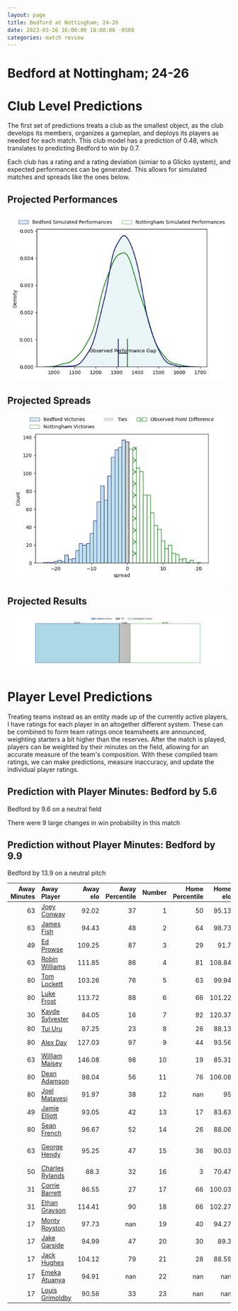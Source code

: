```yaml
---  
layout: page  
title: Bedford at Nottingham; 24-26  
date: 2023-03-26 16:00:00 18:00:00 -0500  
categories: match review  
---
```

# Bedford at Nottingham; 24-26

# Club Level Predictions


The first set of predictions treats a club as the smallest object, as the club develops its members, organizes a gameplan, and deploys its players as needed for each match. This club model has a prediction of 0.48, which translates to predicting Bedford to win by 0.7.

Each club has a rating and a rating deviation (simiar to a Glicko system), and expected performances can be generated. This allows for simulated matches and spreads like the ones below.
## Projected Performances


![Projected Performances](plots/performances_2023-03-26-Nottingham-Bedford.png)
## Projected Spreads


![Projected Spreads](plots/spreads_2023-03-26-Nottingham-Bedford.png)
## Projected Results


![Projected Results](plots/resultbar_2023-03-26-Nottingham-Bedford.png)
# Player Level Predictions


Treating teams instead as an entity made up of the currently active players, I have ratings for each player in an altogether different system. These can be combined to form team ratings once teamsheets are announced, weighting starters a bit higher than the reserves. After the match is played, players can be weighted by their minutes on the field, allowing for an accurate measure of the team's composition. With these compiled team ratings, we can make predictions, measure inaccuracy, and update the individual player ratings.
## Prediction with Player Minutes: Bedford by 5.6


Bedford by 9.6 on a neutral field

There were 9 large changes in win probability in this match
## Prediction without Player Minutes: Bedford by 9.9


Bedford by 13.9 on a neutral pitch



|   Away Minutes | Away Player                                                   |   Away elo |   Away Percentile |   Number |   Home Percentile |   Home elo | Home Player                                                                     |   Home Minutes |
|---------------:|:--------------------------------------------------------------|-----------:|------------------:|---------:|------------------:|-----------:|:--------------------------------------------------------------------------------|---------------:|
|             63 | [Joey Conway](..//playerfiles//JoeyConway_cleaned.md)         |      92.02 |                37 |        1 |                50 |      95.13 | [Aniseko Sio](..//playerfiles//AnisekoSio_cleaned.md)                           |             54 |
|             63 | [James Fish](..//playerfiles//JamesFish_cleaned.md)           |      94.43 |                48 |        2 |                64 |      98.73 | [Harry Clayton](..//playerfiles//HarryClayton_cleaned.md)                       |             63 |
|             49 | [Ed Prowse](..//playerfiles//EdProwse_cleaned.md)             |     109.25 |                87 |        3 |                29 |      91.7  | [Xavier Valentine](..//playerfiles//XavierValentine_cleaned.md)                 |             54 |
|             63 | [Robin Williams](..//playerfiles//RobinWilliams_cleaned.md)   |     111.85 |                86 |        4 |                81 |     108.84 | [Callum Allen](..//playerfiles//CallumAllen_cleaned.md)                         |             63 |
|             80 | [Tom Lockett](..//playerfiles//TomLockett_cleaned.md)         |     103.26 |                76 |        5 |                63 |      99.94 | [Iosefa Danny Wayne Fiaola](..//playerfiles//IosefaDannyWayneFiaola_cleaned.md) |             80 |
|             80 | [Luke Frost](..//playerfiles//LukeFrost_cleaned.md)           |     113.72 |                88 |        6 |                66 |     101.22 | [Carl Kirwan](..//playerfiles//CarlKirwan_cleaned.md)                           |             80 |
|             30 | [Kayde Sylvester](..//playerfiles//KaydeSylvester_cleaned.md) |      84.05 |                16 |        7 |                92 |     120.37 | [Nathan Tweedy](..//playerfiles//NathanTweedy_cleaned.md)                       |             80 |
|             80 | [Tui Uru](..//playerfiles//TuiUru_cleaned.md)                 |      87.25 |                23 |        8 |                26 |      88.13 | [George Cox](..//playerfiles//GeorgeCox_cleaned.md)                             |             80 |
|             80 | [Alex Day](..//playerfiles//AlexDay_cleaned.md)               |     127.03 |                97 |        9 |                44 |      93.56 | [Micheal Stronge](..//playerfiles//MichealStronge_cleaned.md)                   |             63 |
|             63 | [William Maisey](..//playerfiles//WilliamMaisey_cleaned.md)   |     146.08 |                98 |       10 |                19 |      85.31 | [Sam Hollingsworth](..//playerfiles//SamHollingsworth_cleaned.md)               |             63 |
|             80 | [Dean Adamson](..//playerfiles//DeanAdamson_cleaned.md)       |      98.04 |                56 |       11 |                76 |     106.08 | [Tayie Ryan Olowofela](..//playerfiles//TayieRyanOlowofela_cleaned.md)          |             80 |
|             80 | [Joel Matavesi](..//playerfiles//JoelMatavesi_cleaned.md)     |      91.97 |                38 |       12 |               nan |      95    | [Charlie Thacker](..//playerfiles//CharlieThacker_cleaned.md)                   |             80 |
|             49 | [Jamie Elliott](..//playerfiles//JamieElliott_cleaned.md)     |      93.05 |                42 |       13 |                17 |      83.63 | [John Joseph Neville](..//playerfiles//JohnJosephNeville_cleaned.md)            |             80 |
|             80 | [Sean French](..//playerfiles//SeanFrench_cleaned.md)         |      96.67 |                52 |       14 |                26 |      88.06 | [David Williams](..//playerfiles//DavidWilliams_cleaned.md)                     |             80 |
|             63 | [George Hendy](..//playerfiles//GeorgeHendy_cleaned.md)       |      95.25 |                47 |       15 |                36 |      90.03 | [Jordan Kehinde Olowofela](..//playerfiles//JordanKehindeOlowofela_cleaned.md)  |             80 |
|             50 | [Charles Rylands](..//playerfiles//CharlesRylands_cleaned.md) |      88.3  |                32 |       16 |                 3 |      70.47 | [Toby Williams](..//playerfiles//TobyWilliams_cleaned.md)                       |             26 |
|             31 | [Corrie Barrett](..//playerfiles//CorrieBarrett_cleaned.md)   |      86.55 |                27 |       17 |                66 |     100.03 | [Dan Richardson](..//playerfiles//DanRichardson_cleaned.md)                     |             26 |
|             31 | [Ethan Grayson](..//playerfiles//EthanGrayson_cleaned.md)     |     114.41 |                90 |       18 |                66 |     102.27 | [Jack Dickinson](..//playerfiles//JackDickinson_cleaned.md)                     |             17 |
|             17 | [Monty Royston](..//playerfiles//MontyRoyston_cleaned.md)     |      97.73 |               nan |       19 |                40 |      94.27 | [Jack Shine](..//playerfiles//JackShine_cleaned.md)                             |             17 |
|             17 | [Jake Garside](..//playerfiles//JakeGarside_cleaned.md)       |      94.99 |                47 |       20 |                30 |      89.3  | [Sam Edwards](..//playerfiles//SamEdwards_cleaned.md)                           |             17 |
|             17 | [Jack Hughes](..//playerfiles//JackHughes_cleaned.md)         |     104.12 |                79 |       21 |                28 |      88.59 | [Morgan Bunting](..//playerfiles//MorganBunting_cleaned.md)                     |             17 |
|             17 | [Emeka Atuanya](..//playerfiles//EmekaAtuanya_cleaned.md)     |      94.91 |               nan |       22 |               nan |     nan    | nan                                                                             |            nan |
|             17 | [Louis Grimoldby](..//playerfiles//LouisGrimoldby_cleaned.md) |      90.56 |                33 |       23 |               nan |     nan    | nan                                                                             |            nan |

